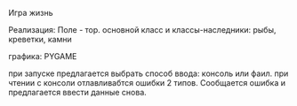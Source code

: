 Игра жизнь

Реализация:
Поле - тор.
основной класс и классы-наследники: рыбы, креветки, камни

графика: PYGAME

при запуске предлагается выбрать способ ввода: консоль или фаил.
при чтении с консоли отлавливабтся ошибки 2 типов. Сообщается ошибка и предлагается ввести данные снова.
